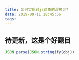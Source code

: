 ```yaml
---
title: 如何实现对js对象的深拷贝?
date: 2019-09-11 18:45:56
tags:
---
```


## 待更新，这是个好题目

```javascript
JSON.parse(JSON.stringify(obj))
```
